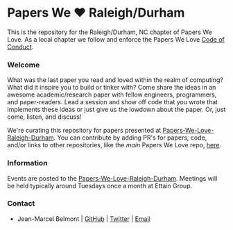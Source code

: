 # Papers We ❤️  Raleigh/Durham

This is the repository for the Raleigh/Durham, NC chapter of Papers We Love. As a local chapter we follow and enforce
the Papers We Love [Code of Conduct](https://github.com/papers-we-love/raleigh-durham/blob/master/code-of-conduct.md).

### Welcome

What was the last paper you read and loved within the realm of computing? What did it inspire you to build or tinker with?
Come share the ideas in an awesome academic/research paper with fellow engineers, programmers, and paper-readers. Lead a
session and show off code that you wrote that implements these ideas or just give us the lowdown about the paper. Or,
just come, listen, and discuss!

We're curating this repository for papers presented at [Papers-We-Love-Raleigh-Durham](https://www.meetup.com/Papers-We-Love-Raleigh-Durham/). You can contribute by adding PR's for papers, code, and/or links to other repositories, like the _main_ Papers We Love repo, [here](https://github.com/papers-we-love/papers-we-love).

### Information

Events are posted to the [Papers-We-Love-Raleigh-Durham](https://www.meetup.com/Papers-We-Love-Raleigh-Durham/).
Meetings will be held typically around Tuesdays once a month at Ettain Group.

### Contact

- Jean-Marcel Belmont | [GitHub](https://github.com/jbelmont) | [Twitter](https://twitter.com/jbelmont80) | [Email](mailto:marcelbelmont@gmail.com)
